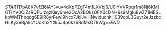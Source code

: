 $START$I7pA8K7vfZI6lAY3vuv4dXpPZgT4m1LXVbj6/iJ0iYVVRpqr1m8Nj6KMjOT/YV0CIZsRQFUIzqzKIey6me2OcA2BQksOFX0cDiN+9s9MgIu8wZ71MESLkpWMThbqog6E9iR8yrPewI9Ncx7JklJvIHNwiduchKH039opL3Guyr2eJzzbcHLKy3eBjAkcYUoKh2YXk5J4p6kz6RdMsQ78Wg==$END$